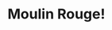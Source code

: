 ---
title: Moulin Rouge!
poster: /assets/uploads/moulinrouge.jpg
header: ''
description: Baz Luhrmann's revolutionary film comes to life.
theater: Al Hirschfeld Theatre
preview: '2019-06-28'
opening: '2019-07-25'
closing: ''
tonyaward: false
criticspick: true
trailer: 'https://www.youtube.com/watch?v=NN0jO6MxFyM'
website: 'https://moulinrougemusical.com'
alert: 'Returns Sept 24'
tickets:
  - highlight: true
    info: 'https://www.luckyseat.com/shows/moulinrouge-newyork'
    title: $34 Lottery
    type: digitalLottery
  - highlight: false
    info: >-
      https://www.ticketmaster.com/moulin-rouge-the-musical-ny-tickets/artist/2571914
    title: $99-$179
    type: regular
  - highlight: false
    info: >-
      A limited number of standing room tickets may be available for each
      Broadway performance. Where: Al Hirschfeld Theatre Box Office. Time:
      10:30am for matinees, 2:30pm for evening shows. Payment Method: Cash or
      Credit Card. Tickets Per Person: Limit 2. Seat Locations: Standing room at
      back or side of the orchestra section. Number of Tickets Available: The
      amount of standing room tickets may vary from performance to performance.
    title: $50 Standing
    type: standing
---